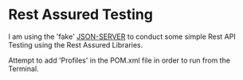 # Rest Assured Testing

I am using the 'fake' [JSON-SERVER](https://github.com/typicode/json-server) to conduct
some simple Rest API Testing using the Rest Assured Libraries.

Attempt to add 'Profiles' in the POM.xml file in order to run from the Terminal.
